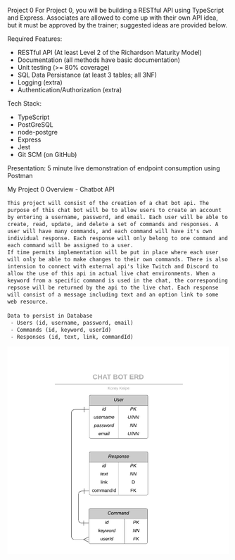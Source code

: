 Project 0
For Project 0, you will be building a RESTful API using TypeScript and Express. Associates are allowed to come up with their own API idea, but it must be approved by the trainer; suggested ideas are provided below.

Required Features:
  - RESTful API (At least Level 2 of the Richardson Maturity Model)
  - Documentation (all methods have basic documentation)
  - Unit testing (>= 80% coverage)
  - SQL Data Persistance (at least 3 tables; all 3NF)
  - Logging (extra)
  - Authentication/Authorization (extra)

Tech Stack:
  - TypeScript
  - PostGreSQL
  - node-postgre
  - Express
  - Jest
  - Git SCM (on GitHub)

Presentation:
 5 minute live demonstration of endpoint consumption using Postman

My Project 0 Overview - Chatbot API

	This project will consist of the creation of a chat bot api. The purpose of this chat bot will be to allow users to create an account by entering a username, password, and email. Each user will be able to create, read, update, and delete a set of commands and responses. A user will have many commands, and each command will have it's own individual response. Each response will only belong to one command and each command will be assigned to a user.
	If time permits implementation will be put in place where each user will only be able to make changes to their own commands. There is also intension to connect with external api's like Twitch and Discord to allow the use of this api in actual live chat environments. When a keyword from a specific command is used in the chat, the corresponding repsose will be returned by the api to the live chat. Each response will consist of a message including text and an option link to some web resource.

	Data to persist in Database
	 - Users (id, username, password, email)
	 - Commands (id, keyword, userId)
	 - Responses (id, text, link, commandId)
	 
![ChatBotERD](https://github.com/200406-java-react-usf/korey_keipe_p0/blob/master/images/ChatBotERD.png)
